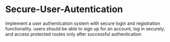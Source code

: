 # Secure-User-Autentication
Implement a user authentication system with secure login and registration functionality. users should be able to sign up for an account, log in securely, and access protected routes only after successful authentication
